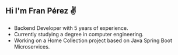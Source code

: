 
## Hi I'm Fran Pérez :v:
- Backend Developer with 5 years of experience.
- Currently studying a degree in computer engineering.
- Working on a Home Collection project based on Java Spring Boot Microservices. 
